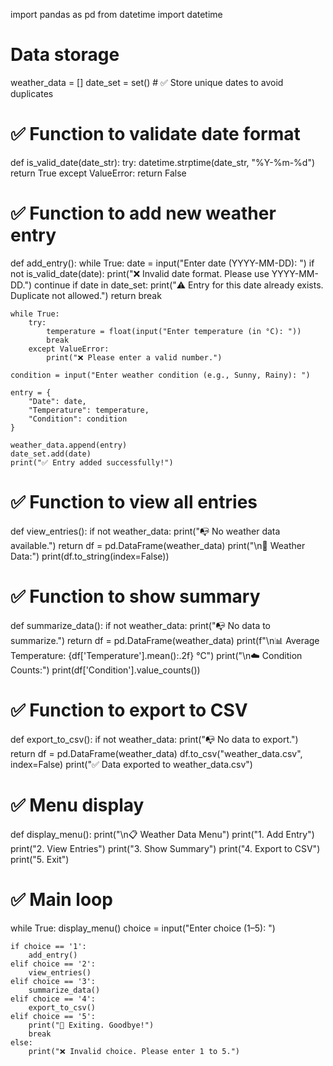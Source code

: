 import pandas as pd
from datetime import datetime

# Data storage
weather_data = []
date_set = set()  # ✅ Store unique dates to avoid duplicates

# ✅ Function to validate date format
def is_valid_date(date_str):
    try:
        datetime.strptime(date_str, "%Y-%m-%d")
        return True
    except ValueError:
        return False

# ✅ Function to add new weather entry
def add_entry():
    while True:
        date = input("Enter date (YYYY-MM-DD): ")
        if not is_valid_date(date):
            print("❌ Invalid date format. Please use YYYY-MM-DD.")
            continue
        if date in date_set:
            print("⚠️ Entry for this date already exists. Duplicate not allowed.")
            return
        break

    while True:
        try:
            temperature = float(input("Enter temperature (in °C): "))
            break
        except ValueError:
            print("❌ Please enter a valid number.")

    condition = input("Enter weather condition (e.g., Sunny, Rainy): ")

    entry = {
        "Date": date,
        "Temperature": temperature,
        "Condition": condition
    }

    weather_data.append(entry)
    date_set.add(date)
    print("✅ Entry added successfully!")

# ✅ Function to view all entries
def view_entries():
    if not weather_data:
        print("📭 No weather data available.")
        return
    df = pd.DataFrame(weather_data)
    print("\n📄 Weather Data:")
    print(df.to_string(index=False))

# ✅ Function to show summary
def summarize_data():
    if not weather_data:
        print("📭 No data to summarize.")
        return
    df = pd.DataFrame(weather_data)
    print(f"\n📊 Average Temperature: {df['Temperature'].mean():.2f} °C")
    print("\n☁️ Condition Counts:")
    print(df['Condition'].value_counts())

# ✅ Function to export to CSV
def export_to_csv():
    if not weather_data:
        print("📭 No data to export.")
        return
    df = pd.DataFrame(weather_data)
    df.to_csv("weather_data.csv", index=False)
    print("✅ Data exported to weather_data.csv")

# ✅ Menu display
def display_menu():
    print("\n📋 Weather Data Menu")
    print("1. Add Entry")
    print("2. View Entries")
    print("3. Show Summary")
    print("4. Export to CSV")
    print("5. Exit")

# ✅ Main loop
while True:
    display_menu()
    choice = input("Enter choice (1–5): ")

    if choice == '1':
        add_entry()
    elif choice == '2':
        view_entries()
    elif choice == '3':
        summarize_data()
    elif choice == '4':
        export_to_csv()
    elif choice == '5':
        print("👋 Exiting. Goodbye!")
        break
    else:
        print("❌ Invalid choice. Please enter 1 to 5.")
